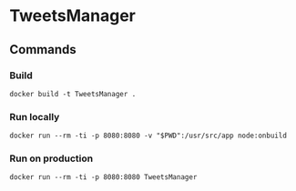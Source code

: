 # TweetsManager
## Commands
### Build
`docker build -t TweetsManager .`
### Run locally
`docker run --rm -ti -p 8080:8080 -v "$PWD":/usr/src/app node:onbuild`
### Run on production
`docker run --rm -ti -p 8080:8080 TweetsManager`
